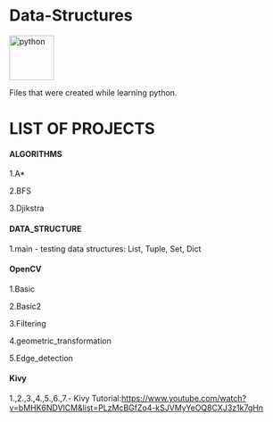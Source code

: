 # Data-Structures

<p align="left"> <a href="https://www.python.org" target="_blank"> <img src="https://upload.wikimedia.org/wikipedia/commons/c/c3/Python-logo-notext.svg" alt="python" width="80" height="80"/> </a>
  
Files that were created while learning python.

# LIST OF PROJECTS

#### ALGORITHMS

1.A*

2.BFS

3.Djikstra

#### DATA_STRUCTURE

1.main - testing data structures: List, Tuple, Set, Dict

#### OpenCV

1.Basic
  
2.Basic2
  
3.Filtering
  
4.geometric_transformation
  
5.Edge_detection
  
#### Kivy

1.,2.,3.,4.,5.,6.,7.- Kivy Tutorial:https://www.youtube.com/watch?v=bMHK6NDVlCM&list=PLzMcBGfZo4-kSJVMyYeOQ8CXJ3z1k7gHn
